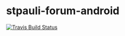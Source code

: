 # stpauli-forum-android

[![Travis Build Status](https://travis-ci.org/ollide/stpauli-forum-android.svg?branch=develop)](https://travis-ci.org/ollide/stpauli-forum-android)
